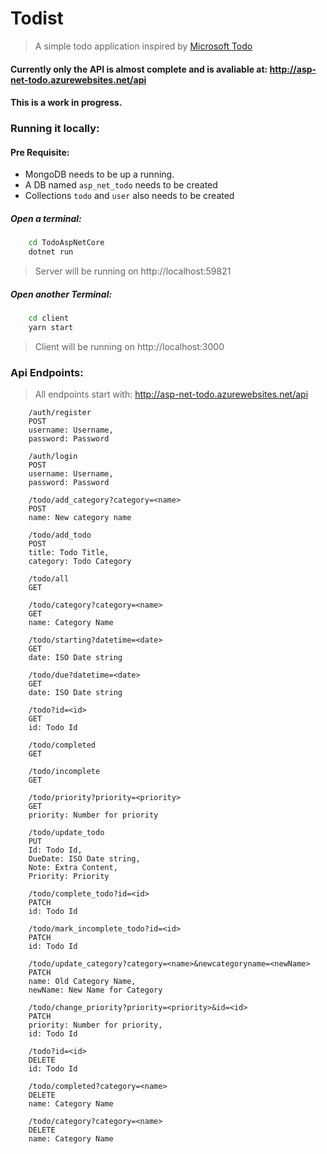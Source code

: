 # Todist

> A simple todo application inspired by [Microsoft Todo](https://todo.microsoft.com/en-us)

#### Currently only the API is almost complete and is avaliable at: http://asp-net-todo.azurewebsites.net/api

#### This is a work in progress.

### Running it locally:
#### Pre Requisite:
* MongoDB needs to be up a running.
* A DB named `asp_net_todo` needs to be created
* Collections `todo` and `user` also needs to be created

##### Open a terminal:
```bash
    cd TodoAspNetCore
    dotnet run
```
> Server will be running on http://localhost:59821
##### Open another Terminal:
```bash
    cd client
    yarn start
```
> Client will be running on http://localhost:3000


### Api Endpoints:
> All endpoints start with: http://asp-net-todo.azurewebsites.net/api
```
    /auth/register
    POST
    username: Username,
    password: Password
```

```
    /auth/login
    POST
    username: Username,
    password: Password
```

```
    /todo/add_category?category=<name>
    POST
    name: New category name
```

```
    /todo/add_todo
    POST
    title: Todo Title,
    category: Todo Category
```

```
    /todo/all
    GET
```

```
    /todo/category?category=<name>
    GET
    name: Category Name
```

```
    /todo/starting?datetime=<date>
    GET
    date: ISO Date string
```

```
    /todo/due?datetime=<date>
    GET
    date: ISO Date string
```

```
    /todo?id=<id>
    GET
    id: Todo Id
```

```
    /todo/completed
    GET
```

```
    /todo/incomplete
    GET
```

```
    /todo/priority?priority=<priority>
    GET
    priority: Number for priority
```

```
    /todo/update_todo
    PUT
    Id: Todo Id,
    DueDate: ISO Date string,
    Note: Extra Content,
    Priority: Priority
```

```
    /todo/complete_todo?id=<id>
    PATCH
    id: Todo Id
```

```
    /todo/mark_incomplete_todo?id=<id>
    PATCH
    id: Todo Id
```

```
    /todo/update_category?category=<name>&newcategoryname=<newName>
    PATCH
    name: Old Category Name,
    newName: New Name for Category
```

```
    /todo/change_priority?priority=<priority>&id=<id>
    PATCH
    priority: Number for priority,
    id: Todo Id
```

```
    /todo?id=<id>
    DELETE
    id: Todo Id
```

```
    /todo/completed?category=<name>
    DELETE
    name: Category Name
```

```
    /todo/category?category=<name>
    DELETE
    name: Category Name
```